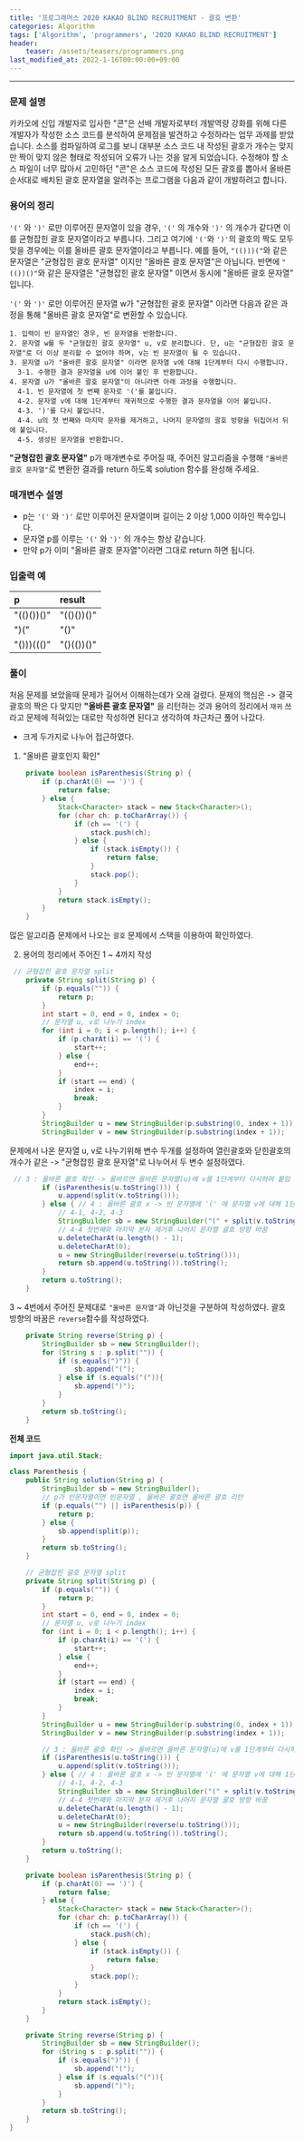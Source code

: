 ```yaml
---
title: '프로그래머스 2020 KAKAO BLIND RECRUITMENT - 괄호 변환'
categories: Algorithm
tags: ['Algorithm', 'programmers', '2020 KAKAO BLIND RECRUITMENT']
header:
    teaser: /assets/teasers/programmers.png
last_modified_at: 2022-1-16T00:00:00+09:00
---
```

- - -

### 문제 설명

카카오에 신입 개발자로 입사한 "콘"은 선배 개발자로부터 개발역량 강화를 위해 다른 개발자가 작성한 소스 코드를 분석하여 문제점을 발견하고 수정하라는 업무 과제를 받았습니다. 소스를 컴파일하여 로그를 보니 대부분 소스 코드 내 작성된 괄호가 개수는 맞지만 짝이 맞지 않은 형태로 작성되어 오류가 나는 것을 알게 되었습니다.
수정해야 할 소스 파일이 너무 많아서 고민하던 "콘"은 소스 코드에 작성된 모든 괄호를 뽑아서 올바른 순서대로 배치된 괄호 문자열을 알려주는 프로그램을 다음과 같이 개발하려고 합니다.

### 용어의 정리

`'('` 와 `')'` 로만 이루어진 문자열이 있을 경우, `'('` 의 개수와 `')'` 의 개수가 같다면 이를 균형잡힌 괄호 문자열이라고 부릅니다.
그리고 여기에 `'('`와 `')'`의 괄호의 짝도 모두 맞을 경우에는 이를 올바른 괄호 문자열이라고 부릅니다.
예를 들어, `"(()))("`와 같은 문자열은 "균형잡힌 괄호 문자열" 이지만 "올바른 괄호 문자열"은 아닙니다.
반면에 `"(())()"`와 같은 문자열은 "균형잡힌 괄호 문자열" 이면서 동시에 "올바른 괄호 문자열" 입니다.

`'('` 와 `')'` 로만 이루어진 문자열 w가 "균형잡힌 괄호 문자열" 이라면 다음과 같은 과정을 통해 "올바른 괄호 문자열"로 변환할 수 있습니다.

```
1. 입력이 빈 문자열인 경우, 빈 문자열을 반환합니다. 
2. 문자열 w를 두 "균형잡힌 괄호 문자열" u, v로 분리합니다. 단, u는 "균형잡힌 괄호 문자열"로 더 이상 분리할 수 없어야 하며, v는 빈 문자열이 될 수 있습니다. 
3. 문자열 u가 "올바른 괄호 문자열" 이라면 문자열 v에 대해 1단계부터 다시 수행합니다. 
  3-1. 수행한 결과 문자열을 u에 이어 붙인 후 반환합니다. 
4. 문자열 u가 "올바른 괄호 문자열"이 아니라면 아래 과정을 수행합니다. 
  4-1. 빈 문자열에 첫 번째 문자로 '('를 붙입니다. 
  4-2. 문자열 v에 대해 1단계부터 재귀적으로 수행한 결과 문자열을 이어 붙입니다. 
  4-3. ')'를 다시 붙입니다. 
  4-4. u의 첫 번째와 마지막 문자를 제거하고, 나머지 문자열의 괄호 방향을 뒤집어서 뒤에 붙입니다. 
  4-5. 생성된 문자열을 반환합니다.
```

__"균형잡힌 괄호 문자열"__ p가 매개변수로 주어질 때, 주어진 알고리즘을 수행해 `"올바른 괄호 문자열"`로 변환한 결과를 return 하도록 solution 함수를 완성해 주세요.

### 매개변수 설명
* p는 `'('` 와 `')'` 로만 이루어진 문자열이며 길이는 2 이상 1,000 이하인 짝수입니다.
* 문자열 p를 이루는 `'('` 와 `')'` 의 개수는 항상 같습니다.
* 만약 p가 이미 "올바른 괄호 문자열"이라면 그대로 return 하면 됩니다.

### 입출력 예

|     p      |   result   |
| :--------- | :--------- | 
| "(()())()" | "(()())()" |
|    ")("    |	   "()"   |
| "()))((()" | "()(())()" |

### 풀이
처음 문제를 보았을때 문제가 길어서 이해하는데가 오래 걸렸다. 문제의 핵심은 -> 결국 괄호의 짝은 다 맞지만 __"올바른 괄호 문자열"__ 을 리턴하는 것과 용어의 정리에서 `재귀` 쓰라고 문제에 적혀있는 대로만 작성하면 된다고 생각하여 차근차근 풀어 나갔다.

* 크게 두가지로 나누어 접근하였다.

1. "올바른 괄호인지 확인"

```java
    private boolean isParenthesis(String p) {
        if (p.charAt(0) == ')') {
            return false;
        } else {
            Stack<Character> stack = new Stack<Character>();
            for (char ch: p.toCharArray()) {
                if (ch == '(') {
                    stack.push(ch);
                } else {
                    if (stack.isEmpty()) {
                        return false;
                    }
                    stack.pop();
                }
            }
            return stack.isEmpty();
        }
    }
```
많은 알고리즘 문제에서 나오는 `괄호` 문제에서 스택을 이용하여 확인하였다.

2. 용어의 정리에서 주어진 1 ~ 4까지 작성

```java
 // 균형잡힌 괄호 문자열 split
    private String split(String p) {
        if (p.equals("")) {
            return p;
        }
        int start = 0, end = 0, index = 0;
        // 문자열 u, v로 나누기 index
        for (int i = 0; i < p.length(); i++) {
            if (p.charAt(i) == '(') {
                start++;
            } else {
                end++;
            }
            if (start == end) {
                index = i;
                break;
            }
        }
        StringBuilder u = new StringBuilder(p.substring(0, index + 1));
        StringBuilder v = new StringBuilder(p.substring(index + 1));
```
문제에서 나온 문자열 u, v로 나누기위해 변수 두개를 설정하여 열린괄호와 닫힌괄호의 개수가 같은 -> "균형잡힌 괄호 문자열"로 나누어서 두 변수 설정하였다.

```java
 // 3 : 올바른 괄호 확인 -> 올바르면 올바른 문자열(u)에 v를 1단계부터 다시하여 붙임
        if (isParenthesis(u.toString())) {
            u.append(split(v.toString()));
        } else { // 4 : 올바른 괄호 x -> 빈 문자열에 '(' 에 문자열 v에 대해 1단계부터 다시하여 붙이고 ')'를 다시 붙임
            // 4-1, 4-2, 4-3
            StringBuilder sb = new StringBuilder("(" + split(v.toString()) + ")");
            // 4-4 첫번째와 마지막 분자 제거후 나머지 문자열 괄호 방향 바꿈
            u.deleteCharAt(u.length() - 1);
            u.deleteCharAt(0);
            u = new StringBuilder(reverse(u.toString()));
            return sb.append(u.toString()).toString();
        }
        return u.toString();
    }
```
3 ~ 4번에서 주어진 문제대로 `"올바른 문자열"`과 아닌것을 구분하여 작성하였다. 괄호 방향의 바꿈은 `reverse`함수를 작성하였다.

```java
    private String reverse(String p) {
        StringBuilder sb = new StringBuilder();
        for (String s : p.split("")) {
            if (s.equals(")")) {
                sb.append("(");
            } else if (s.equals("(")){
                sb.append(")");
            }
        }
        return sb.toString();
    }
```

__전체 코드__
```java
import java.util.Stack;

class Parenthesis {
    public String solution(String p) {
        StringBuilder sb = new StringBuilder();
        // p가 빈문자열이면 빈문자열 , 올바은 괄호면 올바른 괄호 리턴
        if (p.equals("") || isParenthesis(p)) {
            return p;
        } else {
            sb.append(split(p));
        }
        return sb.toString();
    }

    // 균형잡힌 괄호 문자열 split
    private String split(String p) {
        if (p.equals("")) {
            return p;
        }
        int start = 0, end = 0, index = 0;
        // 문자열 u, v로 나누기 index
        for (int i = 0; i < p.length(); i++) {
            if (p.charAt(i) == '(') {
                start++;
            } else {
                end++;
            }
            if (start == end) {
                index = i;
                break;
            }
        }
        StringBuilder u = new StringBuilder(p.substring(0, index + 1));
        StringBuilder v = new StringBuilder(p.substring(index + 1));

        // 3 : 올바른 괄호 확인 -> 올바르면 올바른 문자열(u)에 v를 1단계부터 다시하여 붙임
        if (isParenthesis(u.toString())) {
            u.append(split(v.toString()));
        } else { // 4 : 올바른 괄호 x -> 빈 문자열에 '(' 에 문자열 v에 대해 1단계부터 다시하여 붙이고 ')'를 다시 붙임
            // 4-1, 4-2, 4-3
            StringBuilder sb = new StringBuilder("(" + split(v.toString()) + ")");
            // 4-4 첫번째와 마지막 분자 제거후 나머지 문자열 괄호 방향 바꿈
            u.deleteCharAt(u.length() - 1);
            u.deleteCharAt(0);
            u = new StringBuilder(reverse(u.toString()));
            return sb.append(u.toString()).toString();
        }
        return u.toString();
    }

    private boolean isParenthesis(String p) {
        if (p.charAt(0) == ')') {
            return false;
        } else {
            Stack<Character> stack = new Stack<Character>();
            for (char ch: p.toCharArray()) {
                if (ch == '(') {
                    stack.push(ch);
                } else {
                    if (stack.isEmpty()) {
                        return false;
                    }
                    stack.pop();
                }
            }
            return stack.isEmpty();
        }
    }

    private String reverse(String p) {
        StringBuilder sb = new StringBuilder();
        for (String s : p.split("")) {
            if (s.equals(")")) {
                sb.append("(");
            } else if (s.equals("(")){
                sb.append(")");
            }
        }
        return sb.toString();
    }
}

```
